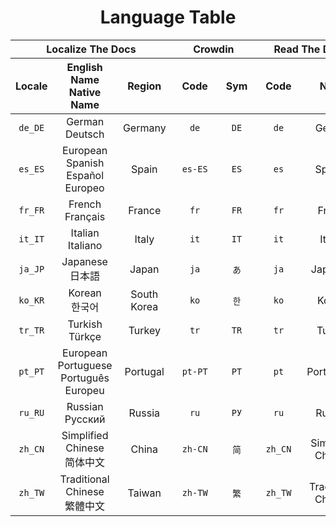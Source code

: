 <div align="center">
<h1>Language Table</h1>
</div>

<div align="center">
<table>
  <thead>
    <tr>
      <th rowspan="1" colspan="3" align="center" style="text-align: center"><div>Localize The Docs</div></th>
      <th rowspan="1" colspan="2" align="center" style="text-align: center"><div>Crowdin</div></th>
      <th rowspan="1" colspan="2" align="center" style="text-align: center"><div>Read The Docs</div></th>
    </tr>
    <tr>
      <!-- Localize The Docs -->
      <th rowspan="1" colspan="1" align="center" style="text-align: center"><div>Locale</div></th>
      <th rowspan="1" colspan="1" align="center" style="text-align: center"><div>
        <div>English Name</div>
        <div>Native Name</div>
      </div></th>
      <th rowspan="1" colspan="1" align="center" style="text-align: center"><div>&nbsp;&nbsp;Region&nbsp;&nbsp;</div></th>
      <!-- Crowdin -->
      <th rowspan="1" colspan="1" align="center" style="text-align: center"><div>&nbsp;&nbsp;Code&nbsp;&nbsp;</div></th>
      <th rowspan="1" colspan="1" align="center" style="text-align: center"><div>&nbsp;Sym&nbsp;</div></th>
      <!-- Read The Docs -->
      <th rowspan="1" colspan="1" align="center" style="text-align: center"><div>&nbsp;&nbsp;Code&nbsp;&nbsp;</div></th>
      <th rowspan="1" colspan="1" align="center" style="text-align: center"><div>&nbsp;&nbsp;Name&nbsp;&nbsp;</div></th>
    </tr>
  </thead>
  <tbody>
    <tr>
      <td rowspan="1" colspan="1" align="center" style="text-align: center"><div class="ltd-code"><code>de_DE</code></div></td>
      <td rowspan="1" colspan="1" align="center" style="text-align: center"><div class="ltd-name">
        <div class="ltd-name-english">German</div>
        <div class="ltd-name-native">Deutsch</div>
      </div></td>
      <td rowspan="1" colspan="1" align="center" style="text-align: center"><div class="ltd-region">Germany</div></td>
      <td rowspan="1" colspan="1" align="center" style="text-align: center"><div class="crowdin-code"><code>de</code></div></td>
      <td rowspan="1" colspan="1" align="center" style="text-align: center"><div class="crowdin-sym"><code>DE</code></div></td>
      <td rowspan="1" colspan="1" align="center" style="text-align: center"><div class="rtd-code"><code>de</code></div></td>
      <td rowspan="1" colspan="1" align="center" style="text-align: center"><div class="rtd-name">German</div></td>
    </tr>
    <tr>
      <td rowspan="1" colspan="1" align="center" style="text-align: center"><div class="ltd-code"><code>es_ES</code></div></td>
      <td rowspan="1" colspan="1" align="center" style="text-align: center"><div class="ltd-name">
        <div class="ltd-name-english">European Spanish</div>
        <div class="ltd-name-native">Español Europeo</div>
      </div></td>
      <td rowspan="1" colspan="1" align="center" style="text-align: center"><div class="ltd-region">Spain</div></td>
      <td rowspan="1" colspan="1" align="center" style="text-align: center"><div class="crowdin-code"><code>es-ES</code></div></td>
      <td rowspan="1" colspan="1" align="center" style="text-align: center"><div class="crowdin-sym"><code>ES</code></div></td>
      <td rowspan="1" colspan="1" align="center" style="text-align: center"><div class="rtd-code"><code>es</code></div></td>
      <td rowspan="1" colspan="1" align="center" style="text-align: center"><div class="rtd-name">Spanish</div></td>
    </tr>
    <tr>
      <td rowspan="1" colspan="1" align="center" style="text-align: center"><div class="ltd-code"><code>fr_FR</code></div></td>
      <td rowspan="1" colspan="1" align="center" style="text-align: center"><div class="ltd-name">
        <div class="ltd-name-english">French</div>
        <div class="ltd-name-native">Français</div>
      </div></td>
      <td rowspan="1" colspan="1" align="center" style="text-align: center"><div class="ltd-region">France</div></td>
      <td rowspan="1" colspan="1" align="center" style="text-align: center"><div class="crowdin-code"><code>fr</code></div></td>
      <td rowspan="1" colspan="1" align="center" style="text-align: center"><div class="crowdin-sym"><code>FR</code></div></td>
      <td rowspan="1" colspan="1" align="center" style="text-align: center"><div class="rtd-code"><code>fr</code></div></td>
      <td rowspan="1" colspan="1" align="center" style="text-align: center"><div class="rtd-name">French</td>
    </tr>
    <tr>
      <td rowspan="1" colspan="1" align="center" style="text-align: center"><div class="ltd-code"><code>it_IT</code></div></td>
      <td rowspan="1" colspan="1" align="center" style="text-align: center"><div class="ltd-name">
        <div class="ltd-name-english">Italian</div>
        <div class="ltd-name-native">Italiano</div>
      </div></td>
      <td rowspan="1" colspan="1" align="center" style="text-align: center"><div class="ltd-region">Italy</div></td>
      <td rowspan="1" colspan="1" align="center" style="text-align: center"><div class="crowdin-code"><code>it</code></div></td>
      <td rowspan="1" colspan="1" align="center" style="text-align: center"><div class="crowdin-sym"><code>IT</code></div></td>
      <td rowspan="1" colspan="1" align="center" style="text-align: center"><div class="rtd-code"><code>it</code></div></td>
      <td rowspan="1" colspan="1" align="center" style="text-align: center"><div class="rtd-name">Italian</div></td>
    </tr>
    <tr>
      <td rowspan="1" colspan="1" align="center" style="text-align: center"><div class="ltd-code"><code>ja_JP</code></div></td>
      <td rowspan="1" colspan="1" align="center" style="text-align: center"><div class="ltd-name">
        <div class="ltd-name-english">Japanese</div>
        <div class="ltd-name-native">日本語</div>
      </div></td>
      <td rowspan="1" colspan="1" align="center" style="text-align: center"><div class="ltd-region">Japan</div></td>
      <td rowspan="1" colspan="1" align="center" style="text-align: center"><div class="crowdin-code"><code>ja</code></div></td>
      <td rowspan="1" colspan="1" align="center" style="text-align: center"><div class="crowdin-sym"><code>あ</code></div></td>
      <td rowspan="1" colspan="1" align="center" style="text-align: center"><div class="rtd-code"><code>ja</code></div></td>
      <td rowspan="1" colspan="1" align="center" style="text-align: center"><div class="rtd-name">Japanese</div></td>
    </tr>
    <tr>
      <td rowspan="1" colspan="1" align="center" style="text-align: center"><div class="ltd-code"><code>ko_KR</code></div></td>
      <td rowspan="1" colspan="1" align="center" style="text-align: center"><div class="ltd-name">
        <div class="ltd-name-english">Korean</div>
        <div class="ltd-name-native">한국어</div>
      </div></td>
      <td rowspan="1" colspan="1" align="center" style="text-align: center"><div class="ltd-region">South Korea</div></td>
      <td rowspan="1" colspan="1" align="center" style="text-align: center"><div class="crowdin-code"><code>ko</code></div></td>
      <td rowspan="1" colspan="1" align="center" style="text-align: center"><div class="crowdin-sym"><code>한</code></div></td>
      <td rowspan="1" colspan="1" align="center" style="text-align: center"><div class="rtd-code"><code>ko</code></div></td>
      <td rowspan="1" colspan="1" align="center" style="text-align: center"><div class="rtd-name">Korean</div></td>
    </tr>
    <tr>
      <td rowspan="1" colspan="1" align="center" style="text-align: center"><div class="ltd-code"><code>tr_TR</code></div></td>
      <td rowspan="1" colspan="1" align="center" style="text-align: center"><div class="ltd-name">
        <div class="ltd-name-english">Turkish</div>
        <div class="ltd-name-native">Türkçe</div>
      </div></td>
      <td rowspan="1" colspan="1" align="center" style="text-align: center"><div class="ltd-region">Turkey</div></td>
      <td rowspan="1" colspan="1" align="center" style="text-align: center"><div class="crowdin-code"><code>tr</code></div></td>
      <td rowspan="1" colspan="1" align="center" style="text-align: center"><div class="crowdin-sym"><code>TR</code></div></td>
      <td rowspan="1" colspan="1" align="center" style="text-align: center"><div class="rtd-code"><code>tr</code></div></td>
      <td rowspan="1" colspan="1" align="center" style="text-align: center"><div class="rtd-name">Turkish</div></td>
    </tr>
    <tr>
      <td rowspan="1" colspan="1" align="center" style="text-align: center"><div class="ltd-code"><code>pt_PT</code></div></td>
      <td rowspan="1" colspan="1" align="center" style="text-align: center"><div class="ltd-name">
        <div class="ltd-name-english">European Portuguese</div>
        <div class="ltd-name-native">Português Europeu</div>
      </div></td>
      <td rowspan="1" colspan="1" align="center" style="text-align: center"><div class="ltd-region">Portugal</div></td>
      <td rowspan="1" colspan="1" align="center" style="text-align: center"><div class="crowdin-code"><code>pt-PT</code></div></td>
      <td rowspan="1" colspan="1" align="center" style="text-align: center"><div class="crowdin-sym"><code>PT</code></div></td>
      <td rowspan="1" colspan="1" align="center" style="text-align: center"><div class="rtd-code"><code>pt</code></div></td>
      <td rowspan="1" colspan="1" align="center" style="text-align: center"><div class="rtd-name">Portuguese</div></td>
    </tr>
    <tr>
      <td rowspan="1" colspan="1" align="center" style="text-align: center"><div class="ltd-code"><code>ru_RU</code></div></td>
      <td rowspan="1" colspan="1" align="center" style="text-align: center"><div class="ltd-name">
        <div class="ltd-name-english">Russian</div>
        <div class="ltd-name-native">Русский</div>
      </div></td>
      <td rowspan="1" colspan="1" align="center" style="text-align: center"><div class="ltd-region">Russia</div></td>
      <td rowspan="1" colspan="1" align="center" style="text-align: center"><div class="crowdin-code"><code>ru</code></div></td>
      <td rowspan="1" colspan="1" align="center" style="text-align: center"><div class="crowdin-sym"><code>РУ</code></div></td>
      <td rowspan="1" colspan="1" align="center" style="text-align: center"><div class="rtd-code"><code>ru</code></div></td>
      <td rowspan="1" colspan="1" align="center" style="text-align: center"><div class="rtd-name">Russian</div></td>
    </tr>
    <tr>
      <td rowspan="1" colspan="1" align="center" style="text-align: center"><div class="ltd-code"><code>zh_CN</code></div></td>
      <td rowspan="1" colspan="1" align="center" style="text-align: center"><div class="ltd-name">
        <div class="ltd-name-english">Simplified Chinese</div>
        <div class="ltd-name-native">简体中文</div>
      </div></td>
      <td rowspan="1" colspan="1" align="center" style="text-align: center"><div class="ltd-region">China</div></td>
      <td rowspan="1" colspan="1" align="center" style="text-align: center"><div class="crowdin-code"><code>zh-CN</code></div></td>
      <td rowspan="1" colspan="1" align="center" style="text-align: center"><div class="crowdin-sym"><code>简</code></div></td>
      <td rowspan="1" colspan="1" align="center" style="text-align: center"><div class="rtd-code"><code>zh_CN</code></div></td>
      <td rowspan="1" colspan="1" align="center" style="text-align: center"><div class="rtd-name">Simplified Chinese</div></td>
    </tr>
    <tr>
      <td rowspan="1" colspan="1" align="center" style="text-align: center"><div class="ltd-code"><code>zh_TW</code></div></td>
      <td rowspan="1" colspan="1" align="center" style="text-align: center"><div class="ltd-name">
        <div class="ltd-name-english">Traditional Chinese</div>
        <div class="ltd-name-native">繁體中文</div>
      </div></td>
      <td rowspan="1" colspan="1" align="center" style="text-align: center"><div class="ltd-region">Taiwan</div></td>
      <td rowspan="1" colspan="1" align="center" style="text-align: center"><div class="crowdin-code"><code>zh-TW</code></div></td>
      <td rowspan="1" colspan="1" align="center" style="text-align: center"><div class="crowdin-sym"><code>繁</code></div></td>
      <td rowspan="1" colspan="1" align="center" style="text-align: center"><div class="rtd-code"><code>zh_TW</code></div></td>
      <td rowspan="1" colspan="1" align="center" style="text-align: center"><div class="rtd-name">Traditional Chinese</div></td>
    </tr>
  </tbody>
</table>
</div>
